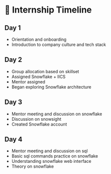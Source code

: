 # 📆 Internship Timeline

## Day 1
- Orientation and onboarding
- Introduction to company culture and tech stack

## Day 2
- Group allocation based on skillset
- Assigned Snowflake + IICS
- Mentor assigned
- Began exploring Snowflake architecture

## Day 3
- Mentor meeting and discussion on snowflake
- Discussion on snowsight
- Created Snowflake account

## Day 4
- Mentor meeting and discussion on sql
- Basic sql commands practice on snowflake
- Understanding snowflake web interface
- Theory on snowflake
